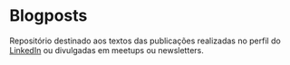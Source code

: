 # Blogposts

Repositório destinado aos textos das publicações realizadas no perfil do [LinkedIn](https://linkedin.com/in/mesaquen) ou divulgadas em meetups ou newsletters.

